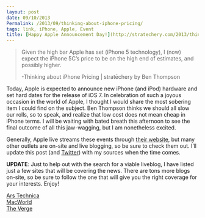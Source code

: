 ```yaml
---
layout: post
date: 09/10/2013
Permalink: /2013/09/thinking-about-iphone-pricing/
tags: link, iPhone, Apple, Event
title: [Happy Apple Announcement Day!](http://stratechery.com/2013/thinking-about-iphone-pricing/)
---
```


<blockquote>
  <p>Given the high bar Apple has set (iPhone 5 technology), I (now) expect the iPhone 5C’s price to be on the high end of estimates, and possibly higher.</p>
  
  <p>-Thinking about iPhone Pricing | stratēchery by Ben Thompson</p>
</blockquote>

<p>Today, Apple is expected to announce new iPhone (and iPod) hardware and set hard dates for the release of iOS 7. In celebration of such a joyous occasion in the world of Apple, I thought I would share the most sobering item I could find on the subject. Ben Thompson thinks we should all slow our rolls, so to speak, and realize that low cost does not mean cheap in iPhone terms. I will be waiting with bated breath this afternoon to see the final outcome of all this jaw-wagging, but I am nonetheless excited.</p>

<p>Generally, Apple live streams these events through <a href="http://www.apple.com/apple-events/" title="Apple Events - Apple.com">their website</a>, but many other outlets are on-site and live blogging, so be sure to check them out. I&#8217;ll update this post (and <a href="http://twitter.com/jayray" title="Jay Ray - Twitter">Twitter</a>) with my sources when the time comes.</p>

<p><strong>UPDATE</strong>: Just to help out with the search for a viable liveblog, I have listed just a few sites that will be covering the news. There are tons more blogs on-site, so be sure to follow the one that will give you the right coverage for your interests. Enjoy!</p>

<p><a href="http://live.arstechnica.com/apple-september-10-event/" title="Liveblog: Apple to “brighten everyone’s day”">Ars Technica</a><br/><a href="http://live.macworld.com/2013/09/iPhoneEvent/index.php" title="Live Blog: Apple's September 10 phone event">MacWorld</a><br/><a href="http://live.theverge.com/apple-iphone-5s-liveblog/" title="Live from Apple's new iPhone event">The Verge</a><br/></p>